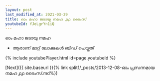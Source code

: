 ```yaml
---
layout: post
last_modified_at: 2021-03-29
title: ഓം മഹാ ജടായു നമഹ ൧൧ ടൈംസ്
youtubeId: YJeLgrYn1iQ
---
```

 
 
 ഓം മഹാ ജടായു നമഹ 
 
 -  ആരാണ് മാറ്റ് ലോക്കുകൾ ബിഡ് ചെയ്തത് 
 
  
 
  
 
 
 
 
 
 


{% include youtubePlayer.html id=page.youtubeId %}
 
[Next]({{ site.baseurl }}{% link  split1/_posts/2013-12-08-ഓം പ്രസന്നമായ നമഹ ൧൧ ടൈംസ്.md%})
 
